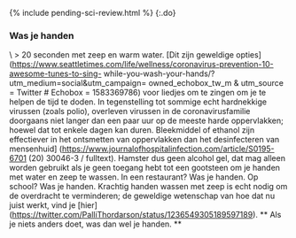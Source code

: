
{% include pending-sci-review.html %}
{:.do} 
 ### Was je handen 

 \ > 20 seconden met zeep en warm water. [Dit zijn geweldige opties] (https://www.seattletimes.com/life/wellness/coronavirus-prevention-10-awesome-tunes-to-sing- while-you-wash-your-hands/?utm_medium=social&utm_campaign= owned_echobox_tw_m & utm_source = Twitter # Echobox = 1583369786) voor liedjes om te zingen om je te helpen de tijd te doden. In tegenstelling tot sommige echt hardnekkige virussen (zoals polio), overleven virussen in de coronavirusfamilie doorgaans niet langer dan een paar uur op de meeste harde oppervlakken; hoewel dat tot enkele dagen kan duren. Bleekmiddel of ethanol zijn effectiever in het ontsmetten van oppervlakken dan het desinfecteren van mensenhuid] (https://www.journalofhospitalinfection.com/article/S0195-6701 (20) 30046-3 / fulltext). Hamster dus geen alcohol gel, dat mag alleen worden gebruikt als je geen toegang hebt tot een gootsteen om je handen met water en zeep te wassen. In een restaurant? Was je handen. Op school? Was je handen. Krachtig handen wassen met zeep is echt nodig om de overdracht te verminderen; de geweldige wetenschap van hoe dat nu juist werkt, vind je [hier] (https://twitter.com/PalliThordarson/status/1236549305189597189). 
 ** Als je niets anders doet, was dan wel je handen. ** 
